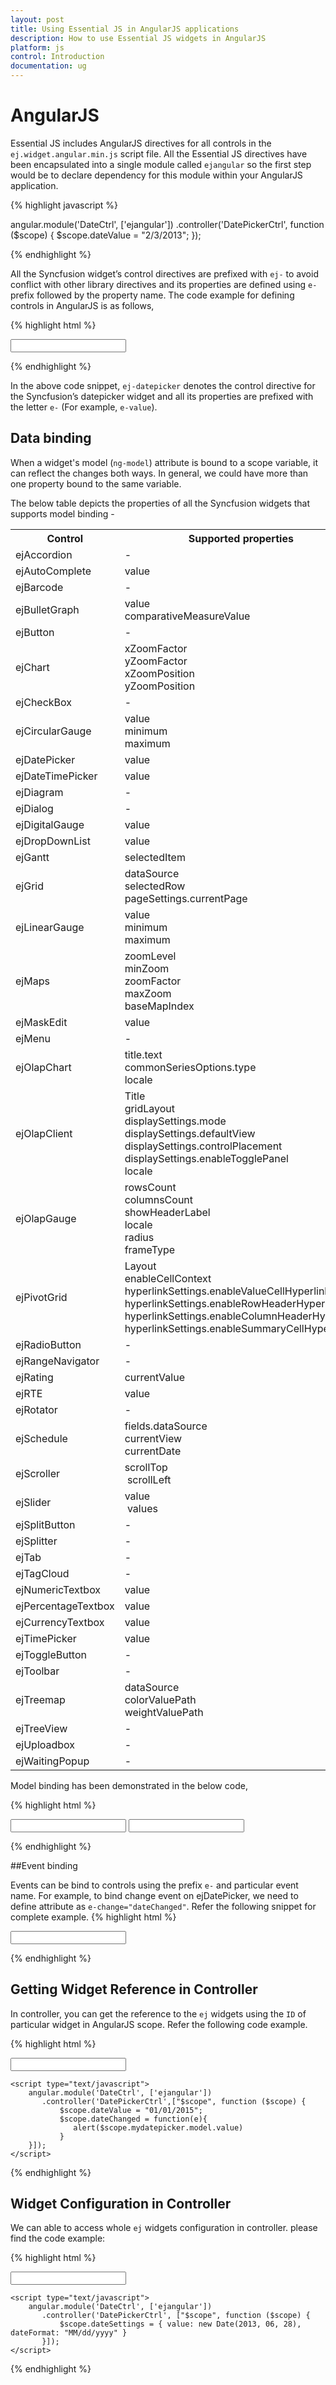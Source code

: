 ```yaml
---
layout: post
title: Using Essential JS in AngularJS applications
description: How to use Essential JS widgets in AngularJS
platform: js
control: Introduction
documentation: ug
---
```


# AngularJS

Essential JS includes AngularJS directives for all controls in the `ej.widget.angular.min.js` script file. All the Essential JS directives have been encapsulated into a single module called `ejangular` so the first step would be to declare dependency for this module within your AngularJS application.

{% highlight javascript %}

angular.module('DateCtrl', ['ejangular'])
     .controller('DatePickerCtrl', function ($scope) {
         $scope.dateValue = "2/3/2013";
});

{% endhighlight %}

All the Syncfusion widget’s control directives are prefixed with `ej-` to avoid conflict with other library directives and its properties are defined using `e-` prefix followed by the property name. The code example for defining controls in AngularJS is as follows,

{% highlight html %}


<html xmlns="http://www.w3.org/1999/xhtml" ng-app="DateCtrl">
  <head>
    <title>Essential Studio for JavaScript : DatePicker - Angular</title>
  </head>
  <body ng-controller="DatePickerCtrl">
    <input id="datepick" ej-datepicker e-value="dateValue" e-enableStrictMode="true" />
  </body>
</html>

{% endhighlight %}

In the above code snippet, `ej-datepicker` denotes the control directive for the Syncfusion’s datepicker widget and all its properties are prefixed with the letter `e-` (For example, `e-value`).


## Data binding

When a widget's model (`ng-model`) attribute is bound to a scope variable, it can reflect the changes both ways. In general, we could have more than one property bound to the same variable. 

The below table depicts the properties of all the Syncfusion widgets that supports model binding - 

<table>
<tr>
<th>
Control</th><th>
Supported properties</th></tr>
<tr>
<td>
ejAccordion</td><td>
-</td></tr>
<tr>
<td>
ejAutoComplete</td><td>
value</td></tr>
<tr>
<td>
ejBarcode</td><td>
-</td></tr>
<tr>
<td>
ejBulletGraph</td><td>
value<br/>comparativeMeasureValue</td></tr>
<tr>
<td>
ejButton</td><td>
-</td></tr>
<tr>
<td>
ejChart</td><td>
xZoomFactor<br/>yZoomFactor<br/>xZoomPosition<br/>yZoomPosition </td></tr>
<tr>
<td>
ejCheckBox</td><td>
-</td></tr>
<tr>
<td>
ejCircularGauge</td><td>
value<br/>minimum<br/>maximum</td></tr>
<tr>
<td>
ejDatePicker</td><td>
value</td></tr>
<tr>
<td>
ejDateTimePicker</td><td>
value</td></tr>
<tr>
<td>
ejDiagram</td><td>
-</td></tr>
<tr>
<td>
ejDialog</td><td>
-</td></tr>
<tr>
<td>
ejDigitalGauge</td><td>
value</td></tr>
<tr>
<td>
ejDropDownList</td><td>
value</td></tr>
<tr>
<td>
ejGantt</td><td>
selectedItem</td></tr>
<tr>
<td>
ejGrid</td><td>
dataSource<br/>selectedRow<br/>pageSettings.currentPage</td></tr>
<tr>
<td>
ejLinearGauge</td><td>
value<br/>minimum<br/>maximum</td></tr>
<tr>
<td>
ejMaps</td><td>
zoomLevel<br/>minZoom<br/>zoomFactor<br/>maxZoom<br/>baseMapIndex</td></tr>
<tr>
<td>
ejMaskEdit</td><td>
value</td></tr>
<tr>
<td>
ejMenu</td><td>
-</td></tr>
<tr>
<td>
ejOlapChart</td><td>
title.text<br/>commonSeriesOptions.type<br/>locale</td></tr>
<tr>
<td>
ejOlapClient</td><td>
Title<br/>gridLayout<br/>displaySettings.mode<br/>displaySettings.defaultView<br/>displaySettings.controlPlacement<br/>displaySettings.enableTogglePanel<br/>locale </td></tr>
<tr>
<td>
ejOlapGauge</td><td>
rowsCount<br/>columnsCount<br/>showHeaderLabel<br/>locale<br/>radius<br/>frameType </td></tr>
<tr>
<td>
ejPivotGrid</td><td>
Layout<br/>enableCellContext<br/>hyperlinkSettings.enableValueCellHyperlink<br/>hyperlinkSettings.enableRowHeaderHyperlink<br/>hyperlinkSettings.enableColumnHeaderHyperlink<br/>hyperlinkSettings.enableSummaryCellHyperlink </td></tr>
<tr>
<td>
ejRadioButton</td><td>
-</td></tr>
<tr>
<td>
ejRangeNavigator</td><td>
-</td></tr>
<tr>
<td>
ejRating</td><td>
currentValue</td></tr>
<tr>
<td>
ejRTE</td><td>
value</td></tr>
<tr>
<td>
ejRotator</td><td>
-</td></tr>
<tr>
<td>
ejSchedule</td><td>
fields.dataSource<br/>currentView<br/>currentDate</td></tr>
<tr>
<td>
ejScroller</td><td>
scrollTop<br/>  scrollLeft</td></tr>
<tr>
<td>
ejSlider</td><td>
value <br/> values</td></tr>
<tr>
<td>
ejSplitButton</td><td>
-</td></tr>
<tr>
<td>
ejSplitter</td><td>
-</td></tr>
<tr>
<td>
ejTab</td><td>
-</td></tr>
<tr>
<td>
ejTagCloud</td><td>
-</td></tr>
<tr>
<td>
ejNumericTextbox</td><td>
value</td></tr>
<tr>
<td>
ejPercentageTextbox</td><td>
value</td></tr>
<tr>
<td>
ejCurrencyTextbox</td><td>
value</td></tr>
<tr>
<td>
ejTimePicker</td><td>
value</td></tr>
<tr>
<td>
ejToggleButton</td><td>
-</td></tr>
<tr>
<td>
ejToolbar</td><td>
-</td></tr>
<tr>
<td>
ejTreemap</td><td>
dataSource<br/>colorValuePath<br/>weightValuePath</td></tr>
<tr>
<td>
ejTreeView</td><td>
-</td></tr>
<tr>
<td>
ejUploadbox</td><td>
-</td></tr>
<tr>
<td>
ejWaitingPopup</td><td>
-</td></tr>
</table>


Model binding has been demonstrated in the below code,

{% highlight html %}


<html xmlns="http://www.w3.org/1999/xhtml" ng-app="DateCtrl">
  <head>
    <title>Essential Studio for JavaScript : DatePicker - Angular</title>
    <!-- SCRIPT & CSS REFERENCE SECTION -->
  </head>
  <body ng-controller="DatePickerCtrl">
    <input id="mydatepicker1" ej-datepicker  e-value="dateValue" e-enableStrictMode="true" />
    <input id="mydatepicker2" ej-datepicker  e-value="dateValue" e-enableStrictMode="true" />
    <script type="text/javascript">
        angular.module('DateCtrl', ['ejangular'])
           .controller('DatePickerCtrl', function ($scope) {
               $scope.dateValue = "01/01/2015";
        });
    </script>
  </body>
</html>

{% endhighlight %}

##Event binding

Events can be bind to controls using the prefix `e-` and particular event name. For example, to bind change event on ejDatePicker, we need to define attribute as `e-change="dateChanged"`. Refer the following snippet for complete example.
{% highlight html %}


<html xmlns="http://www.w3.org/1999/xhtml" ng-app="DateCtrl">
  <head>
    <title>Essential Studio for JavaScript : DatePicker - Angular</title>
    <!-- SCRIPT & CSS REFERENCE SECTION -->
  </head>
  <body ng-controller="DatePickerCtrl">
    <input id="mydatepicker1" ej-datepicker e-value="dateValue" e-enableStrictMode="true" e-change="dateChanged" />
    <script type="text/javascript">
        angular.module('DateCtrl', ['ejangular'])
           .controller('DatePickerCtrl', function ($scope) {
               $scope.dateValue = "01/01/2015";
               $scope.dateChanged = function(e){
                   // console.log('Date value changed to ' + e.value)
               }
        });
    </script>
  </body>
</html>

{% endhighlight %}

## Getting Widget Reference in Controller

In controller, you can get the reference to the `ej` widgets using the `ID` of particular widget in AngularJS scope. Refer the following code example.
 
{% highlight html %}
  <body ng-controller="DatePickerCtrl">
    <input id="mydatepicker" ej-datepicker e-value="dateValue" e-enableStrictMode="true" e-change="dateChanged" />

    <script type="text/javascript">
        angular.module('DateCtrl', ['ejangular'])
           .controller('DatePickerCtrl',["$scope", function ($scope) {
               $scope.dateValue = "01/01/2015";
               $scope.dateChanged = function(e){
                  alert($scope.mydatepicker.model.value)
               }
        }]);
    </script>
  </body>

{% endhighlight %}

## Widget Configuration in Controller

We can able to access whole `ej` widgets configuration in controller. please find the code example:

{% highlight html %}
  <body ng-controller="DatePickerCtrl">
    <input id="mydatepicker" ej-datepicker="dateSettings" />

    <script type="text/javascript">
        angular.module('DateCtrl', ['ejangular'])
           .controller('DatePickerCtrl', ["$scope", function ($scope) {
               $scope.dateSettings = { value: new Date(2013, 06, 28), dateFormat: "MM/dd/yyyy" }
           }]);
    </script>
    
  </body>

{% endhighlight %}

